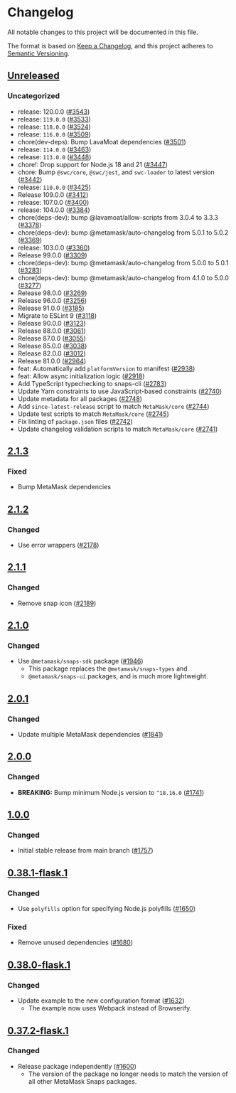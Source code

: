 # Changelog

All notable changes to this project will be documented in this file.

The format is based on [Keep a Changelog](https://keepachangelog.com/en/1.0.0/),
and this project adheres to [Semantic Versioning](https://semver.org/spec/v2.0.0.html).

## [Unreleased]

### Uncategorized

- release: 120.0.0 ([#3543](https://github.com/MetaMask/snaps/pull/3543))
- release: `119.0.0` ([#3533](https://github.com/MetaMask/snaps/pull/3533))
- release: `118.0.0` ([#3524](https://github.com/MetaMask/snaps/pull/3524))
- release: `116.0.0` ([#3509](https://github.com/MetaMask/snaps/pull/3509))
- chore(dev-deps): Bump LavaMoat dependencies ([#3501](https://github.com/MetaMask/snaps/pull/3501))
- release: `114.0.0` ([#3463](https://github.com/MetaMask/snaps/pull/3463))
- release: `113.0.0` ([#3448](https://github.com/MetaMask/snaps/pull/3448))
- chore!: Drop support for Node.js 18 and 21 ([#3447](https://github.com/MetaMask/snaps/pull/3447))
- chore: Bump `@swc/core`, `@swc/jest`, and `swc-loader` to latest version ([#3442](https://github.com/MetaMask/snaps/pull/3442))
- release: `110.0.0` ([#3425](https://github.com/MetaMask/snaps/pull/3425))
- Release 109.0.0 ([#3412](https://github.com/MetaMask/snaps/pull/3412))
- release: 107.0.0 ([#3400](https://github.com/MetaMask/snaps/pull/3400))
- release: 104.0.0 ([#3384](https://github.com/MetaMask/snaps/pull/3384))
- chore(deps-dev): bump @lavamoat/allow-scripts from 3.0.4 to 3.3.3 ([#3378](https://github.com/MetaMask/snaps/pull/3378))
- chore(deps-dev): bump @metamask/auto-changelog from 5.0.1 to 5.0.2 ([#3369](https://github.com/MetaMask/snaps/pull/3369))
- release: 103.0.0 ([#3360](https://github.com/MetaMask/snaps/pull/3360))
- Release 99.0.0 ([#3309](https://github.com/MetaMask/snaps/pull/3309))
- chore(deps-dev): bump @metamask/auto-changelog from 5.0.0 to 5.0.1 ([#3283](https://github.com/MetaMask/snaps/pull/3283))
- chore(deps-dev): bump @metamask/auto-changelog from 4.1.0 to 5.0.0 ([#3277](https://github.com/MetaMask/snaps/pull/3277))
- Release 98.0.0 ([#3269](https://github.com/MetaMask/snaps/pull/3269))
- Release 96.0.0 ([#3256](https://github.com/MetaMask/snaps/pull/3256))
- Release 91.0.0 ([#3185](https://github.com/MetaMask/snaps/pull/3185))
- Migrate to ESLint 9 ([#3118](https://github.com/MetaMask/snaps/pull/3118))
- Release 90.0.0 ([#3123](https://github.com/MetaMask/snaps/pull/3123))
- Release 88.0.0 ([#3061](https://github.com/MetaMask/snaps/pull/3061))
- Release 87.0.0 ([#3055](https://github.com/MetaMask/snaps/pull/3055))
- Release 85.0.0 ([#3038](https://github.com/MetaMask/snaps/pull/3038))
- Release 82.0.0 ([#3012](https://github.com/MetaMask/snaps/pull/3012))
- Release 81.0.0 ([#2964](https://github.com/MetaMask/snaps/pull/2964))
- feat: Automatically add `platformVersion` to manifest ([#2938](https://github.com/MetaMask/snaps/pull/2938))
- feat: Allow async initialization logic ([#2918](https://github.com/MetaMask/snaps/pull/2918))
- Add TypeScript typechecking to snaps-cli ([#2783](https://github.com/MetaMask/snaps/pull/2783))
- Update Yarn constraints to use JavaScript-based constraints ([#2740](https://github.com/MetaMask/snaps/pull/2740))
- Update metadata for all packages ([#2748](https://github.com/MetaMask/snaps/pull/2748))
- Add `since-latest-release` script to match `MetaMask/core` ([#2744](https://github.com/MetaMask/snaps/pull/2744))
- Update test scripts to match `MetaMask/core` ([#2745](https://github.com/MetaMask/snaps/pull/2745))
- Fix linting of `package.json` files ([#2742](https://github.com/MetaMask/snaps/pull/2742))
- Update changelog validation scripts to match `MetaMask/core` ([#2741](https://github.com/MetaMask/snaps/pull/2741))

## [2.1.3]

### Fixed

- Bump MetaMask dependencies

## [2.1.2]

### Changed

- Use error wrappers ([#2178](https://github.com/MetaMask/snaps/pull/2178))

## [2.1.1]

### Changed

- Remove snap icon ([#2189](https://github.com/MetaMask/snaps/pull/2189))

## [2.1.0]

### Changed

- Use `@metamask/snaps-sdk` package ([#1946](https://github.com/MetaMask/snaps/pull/1946))
  - This package replaces the `@metamask/snaps-types` and
  - `@metamask/snaps-ui` packages, and is much more lightweight.

## [2.0.1]

### Changed

- Update multiple MetaMask dependencies ([#1841](https://github.com/MetaMask/snaps/pull/1841))

## [2.0.0]

### Changed

- **BREAKING:** Bump minimum Node.js version to `^18.16.0` ([#1741](https://github.com/MetaMask/snaps/pull/1741))

## [1.0.0]

### Changed

- Initial stable release from main branch ([#1757](https://github.com/MetaMask/snaps/pull/1757))

## [0.38.1-flask.1]

### Changed

- Use `polyfills` option for specifying Node.js polyfills ([#1650](https://github.com/MetaMask/snaps/pull/1650))

### Fixed

- Remove unused dependencies ([#1680](https://github.com/MetaMask/snaps/pull/1680))

## [0.38.0-flask.1]

### Changed

- Update example to the new configuration format ([#1632](https://github.com/MetaMask/snaps/pull/1632))
  - The example now uses Webpack instead of Browserify.

## [0.37.2-flask.1]

### Changed

- Release package independently ([#1600](https://github.com/MetaMask/snaps/pull/1600))
  - The version of the package no longer needs to match the version of all other
    MetaMask Snaps packages.

[Unreleased]: https://github.com/MetaMask/snaps/compare/@metamask/error-example-snap@2.1.3...HEAD
[2.1.3]: https://github.com/MetaMask/snaps/compare/@metamask/error-example-snap@2.1.2...@metamask/error-example-snap@2.1.3
[2.1.2]: https://github.com/MetaMask/snaps/compare/@metamask/error-example-snap@2.1.1...@metamask/error-example-snap@2.1.2
[2.1.1]: https://github.com/MetaMask/snaps/compare/@metamask/error-example-snap@2.1.0...@metamask/error-example-snap@2.1.1
[2.1.0]: https://github.com/MetaMask/snaps/compare/@metamask/error-example-snap@2.0.1...@metamask/error-example-snap@2.1.0
[2.0.1]: https://github.com/MetaMask/snaps/compare/@metamask/error-example-snap@2.0.0...@metamask/error-example-snap@2.0.1
[2.0.0]: https://github.com/MetaMask/snaps/compare/@metamask/error-example-snap@1.0.0...@metamask/error-example-snap@2.0.0
[1.0.0]: https://github.com/MetaMask/snaps/compare/@metamask/error-example-snap@0.38.1-flask.1...@metamask/error-example-snap@1.0.0
[0.38.1-flask.1]: https://github.com/MetaMask/snaps/compare/@metamask/error-example-snap@0.38.0-flask.1...@metamask/error-example-snap@0.38.1-flask.1
[0.38.0-flask.1]: https://github.com/MetaMask/snaps/compare/@metamask/error-example-snap@0.37.2-flask.1...@metamask/error-example-snap@0.38.0-flask.1
[0.37.2-flask.1]: https://github.com/MetaMask/snaps/releases/tag/@metamask/error-example-snap@0.37.2-flask.1
